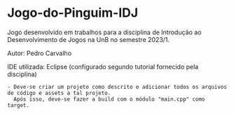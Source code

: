 # Jogo-do-Pinguim-IDJ
Jogo desenvolvido em trabalhos para a disciplina de Introdução ao Desenvolvimento de Jogos na UnB no semestre 2023/1.

Autor: Pedro Carvalho

IDE utilizada: Eclipse (configurado segundo tutorial fornecido pela disciplina)

    - Deve-se criar um projeto como descrito e adicionar todos os arquivos de código e assets a tal projeto.
      Após isso, deve-se fazer a build com o módulo "main.cpp" como target.

